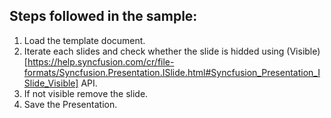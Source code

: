 ## Steps followed in the sample:

1. Load the template document.
2. Iterate each slides and check whether the slide is hidded using (Visible)[https://help.syncfusion.com/cr/file-formats/Syncfusion.Presentation.ISlide.html#Syncfusion_Presentation_ISlide_Visible] API.
3. If not visible remove the slide.
4. Save the Presentation.